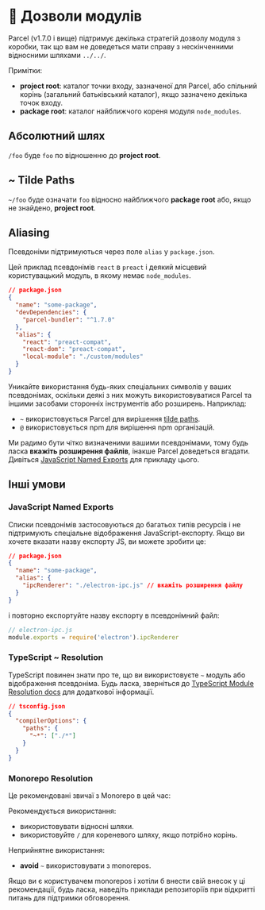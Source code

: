 # 📔 Дозволи модулів

Parcel (v1.7.0 і вище) підтримує декілька стратегій дозволу модуля з коробки, так що вам не доведеться мати справу з нескінченними відносними шляхами `../../`.

Примітки:

- **project root**: каталог точки входу, зазначеної для Parcel, або спільний корінь (загальний батьківський каталог), якщо зазначено декілька точок входу.
- **package root**: каталог найближчого кореня модуля `node_modules`.

## Абсолютний шлях

`/foo` буде `foo` по відношенню до **project root**.

## ~ Tilde Paths

`~/foo` буде означати `foo` відносно найближчого **package root** або, якщо не знайдено, **project root**.

## Aliasing

Псевдоніми підтримуються через поле `alias` у `package.json`.

Цей приклад псевдонімів `react` в `preact` і деякий місцевий користувацький модуль, в якому немає `node_modules`.

```json
// package.json
{
  "name": "some-package",
  "devDependencies": {
    "parcel-bundler": "^1.7.0"
  },
  "alias": {
    "react": "preact-compat",
    "react-dom": "preact-compat",
    "local-module": "./custom/modules"
  }
}
```

Уникайте використання будь-яких спеціальних символів у ваших псевдонімах, оскільки деякі з них можуть використовуватися Parcel та іншими засобами сторонніх інструментів або розширень. Наприклад:

- `~` використовується Parcel для вирішення [tilde paths](#~-tilde-paths).
- `@` використовується npm для вирішення npm організацій.

Ми радимо бути чітко визначеними вашими псевдонімами, тому будь ласка **вкажіть розширення файлів**, інакше Parcel доведеться вгадати. Дивіться [JavaScript Named Exports](#JavaScript-Named-Exports) для прикладу цього.

## Інші умови

### JavaScript Named Exports

Списки псевдонімів застосовуються до багатьох типів ресурсів і не підтримують спеціальне відображення JavaScript-експорту. Якщо ви хочете вказати назву експорту JS, ви можете зробити це:

```json
// package.json
{
  "name": "some-package",
  "alias": {
    "ipcRenderer": "./electron-ipc.js" // вкажіть розширення файлу
  }
}
```

і повторно експортуйте назву експорту в псевдонімний файл:

```js
// electron-ipc.js
module.exports = require('electron').ipcRenderer
```

### TypeScript ~ Resolution

TypeScript повинен знати про те, що ви використовуєте `~` модуль або відображення псевдоніма. Будь ласка, зверніться до [TypeScript Module Resolution docs](https://www.typescriptlang.org/docs/handbook/module-resolution.html) для додаткової інформації.

```json
// tsconfig.json
{
  "compilerOptions": {
    "paths": {
      "~*": ["./*"]
    }
  }
}
```

### Monorepo Resolution

Це рекомендовані звичаї з Monorepo в цей час:

Рекомендується використання:

- використовувати відносні шляхи.
- використовуйте `/` для кореневого шляху, якщо потрібно корінь.

Неприйнятне використання:

- **avoid** `~` використовувати з monorepos.

Якщо ви є користувачем monorepos і хотіли б внести свій внесок у ці рекомендації, будь ласка, наведіть приклади репозиторіїв при відкритті питань для підтримки обговорення.
